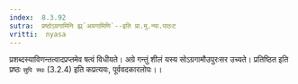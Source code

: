```yaml
---
index:  8.3.92
sutra:  प्रष्ठोऽग्रगामिनि झ्र्`अग्रगामिणि`--इति प्रा.मु.न्या.पाठःट
vritti:  nyasa
---
```


प्रशब्दस्याविणन्तत्वादप्रप्तमेव षत्वं विधीयते। अग्रे गन्तुं शीलं यस्य सोऽग्रगामौउपुरःसर उच्यते। प्रतिष्ठित इति प्रष्ठः `सुपि स्थः` (3.2.4) इति कप्रत्ययः, पूर्ववदकारलोपः।।


